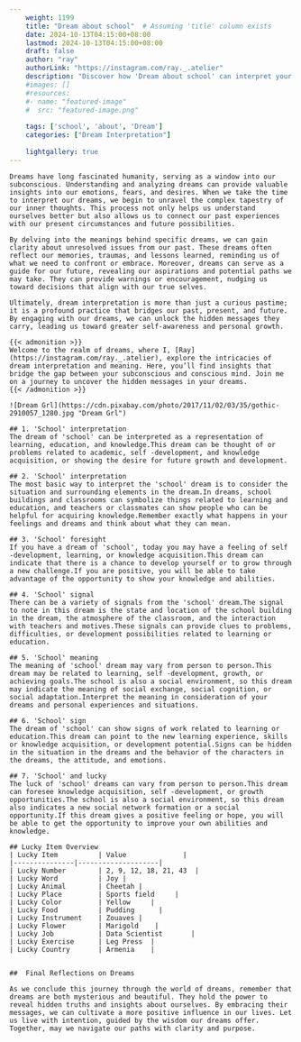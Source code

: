 ```yaml
---
    weight: 1199
    title: "Dream about school"  # Assuming 'title' column exists
    date: 2024-10-13T04:15:00+08:00
    lastmod: 2024-10-13T04:15:00+08:00
    draft: false
    author: "ray"
    authorLink: "https://instagram.com/ray._.atelier"
    description: "Discover how 'Dream about school' can interpret your future and uncover its significant meanings in your life."
    #images: []
    #resources:
    #- name: "featured-image"
    #  src: "featured-image.png"
    
    tags: ['school', 'about', 'Dream']
    categories: ["Dream Interpretation"]
    
    lightgallery: true
---
```

    
    Dreams have long fascinated humanity, serving as a window into our subconscious. Understanding and analyzing dreams can provide valuable insights into our emotions, fears, and desires. When we take the time to interpret our dreams, we begin to unravel the complex tapestry of our inner thoughts. This process not only helps us understand ourselves better but also allows us to connect our past experiences with our present circumstances and future possibilities.
    
    By delving into the meanings behind specific dreams, we can gain clarity about unresolved issues from our past. These dreams often reflect our memories, traumas, and lessons learned, reminding us of what we need to confront or embrace. Moreover, dreams can serve as a guide for our future, revealing our aspirations and potential paths we may take. They can provide warnings or encouragement, nudging us toward decisions that align with our true selves.
    
    Ultimately, dream interpretation is more than just a curious pastime; it is a profound practice that bridges our past, present, and future. By engaging with our dreams, we can unlock the hidden messages they carry, leading us toward greater self-awareness and personal growth.
    
    {{< admonition >}}
    Welcome to the realm of dreams, where I, [Ray](https://instagram.com/ray._.atelier), explore the intricacies of dream interpretation and meaning. Here, you’ll find insights that bridge the gap between your subconscious and conscious mind. Join me on a journey to uncover the hidden messages in your dreams.
    {{< /admonition >}}
    
    ![Dream Grl](https://cdn.pixabay.com/photo/2017/11/02/03/35/gothic-2910057_1280.jpg "Dream Grl")
    
    ## 1. 'School' interpretation
    The dream of 'school' can be interpreted as a representation of learning, education, and knowledge.This dream can be thought of or problems related to academic, self -development, and knowledge acquisition, or showing the desire for future growth and development.
    
    ## 2. 'School' interpretation
    The most basic way to interpret the 'school' dream is to consider the situation and surrounding elements in the dream.In dreams, school buildings and classrooms can symbolize things related to learning and education, and teachers or classmates can show people who can be helpful for acquiring knowledge.Remember exactly what happens in your feelings and dreams and think about what they can mean.
    
    ## 3. 'School' foresight
    If you have a dream of 'school', today you may have a feeling of self -development, learning, or knowledge acquisition.This dream can indicate that there is a chance to develop yourself or to grow through a new challenge.If you are positive, you will be able to take advantage of the opportunity to show your knowledge and abilities.
    
    ## 4. 'School' signal
    There can be a variety of signals from the 'school' dream.The signal to note in this dream is the state and location of the school building in the dream, the atmosphere of the classroom, and the interaction with teachers and motives.These signals can provide clues to problems, difficulties, or development possibilities related to learning or education.
    
    ## 5. 'School' meaning
    The meaning of 'school' dream may vary from person to person.This dream may be related to learning, self -development, growth, or achieving goals.The school is also a social environment, so this dream may indicate the meaning of social exchange, social cognition, or social adaptation.Interpret the meaning in consideration of your dreams and personal experiences and situations.
    
    ## 6. 'School' sign
    The dream of 'school' can show signs of work related to learning or education.This dream can point to the new learning experience, skills or knowledge acquisition, or development potential.Signs can be hidden in the situation in the dreams and the behavior of the characters in the dreams, the attitude, and emotions.
    
    ## 7. 'School' and lucky
    The luck of 'school' dreams can vary from person to person.This dream can foresee knowledge acquisition, self -development, or growth opportunities.The school is also a social environment, so this dream also indicates a new social network formation or a social opportunity.If this dream gives a positive feeling or hope, you will be able to get the opportunity to improve your own abilities and knowledge.
    
    ## Lucky Item Overview
    | Lucky Item          | Value              |
    |---------------|--------------------|
    | Lucky Number        | 2, 9, 12, 18, 21, 43  |
    | Lucky Word          | Joy |
    | Lucky Animal        | Cheetah |
    | Lucky Place         | Sports field     |
    | Lucky Color         | Yellow     |
    | Lucky Food          | Pudding      |
    | Lucky Instrument    | Zouaves |
    | Lucky Flower        | Marigold    |
    | Lucky Job           | Data Scientist       |
    | Lucky Exercise      | Leg Press  |
    | Lucky Country       | Armenia    |
    
    
    ##  Final Reflections on Dreams
    
    As we conclude this journey through the world of dreams, remember that dreams are both mysterious and beautiful. They hold the power to reveal hidden truths and insights about ourselves. By embracing their messages, we can cultivate a more positive influence in our lives. Let us live with intention, guided by the wisdom our dreams offer. Together, may we navigate our paths with clarity and purpose.
    